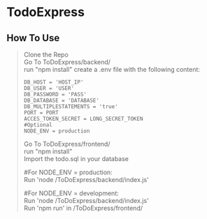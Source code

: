# TodoExpress
## How To Use
> Clone the Repo  
> Go To ToDoExpress/backend/  
> run "npm install"
> create a .env file with the following content:
> ```
> DB_HOST = 'HOST_IP'
>DB_USER = 'USER'
>DB_PASSWORD = 'PASS'
>DB_DATABASE = 'DATABASE'
>DB_MULTIPLESTATEMENTS = 'true'
>PORT = PORT
>ACCES_TOKEN_SECRET = LONG_SECRET_TOKEN
> #Optional
> NODE_ENV = production
> ```
> Go To ToDoExpress/frontend/  
> run "npm install"  
> Import the todo.sql in your database
>   
> #For NODE_ENV = production:  
> Run 'node /ToDoExpress/backend/index.js'
>   
> #For NODE_ENV = development:   
> Run 'node /ToDoExpress/backend/index.js'  
> Run 'npm run' in /ToDoExpress/frontend/  
